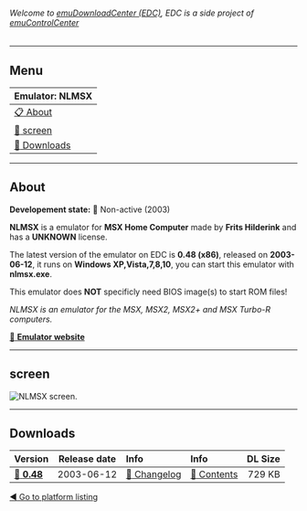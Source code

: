 ###### Welcome to [emuDownloadCenter (EDC)](https://github.com/PhoenixInteractiveNL/emuDownloadCenter/wiki/), EDC is a side project of [emuControlCenter](https://github.com/PhoenixInteractiveNL/emuControlCenter/wiki/)
***
## Menu
| **Emulator: NLMSX** |
|:---------|
| [:clipboard: About](#about) |
| [:sunrise: screen](#screen) |
| [:floppy_disk: Downloads](#downloads) |
***
## About
**Developement state:** :red_circle: Non-active (2003)

**NLMSX** is a emulator for **MSX Home Computer** made by **Frits Hilderink** and has a **UNKNOWN** license.

The latest version of the emulator on EDC is **0.48 (x86)**, released on **2003-06-12**, it runs on **Windows XP,Vista,7,8,10**, you can start this emulator with **nlmsx.exe**.

This emulator does **NOT** specificly need BIOS image(s) to start ROM files!

_NLMSX is an emulator for the MSX, MSX2, MSX2+ and MSX Turbo-R computers._

[:link: **Emulator website**](http://nlmsx.generation-msx.nl/)
***
## screen
![](https://raw.githubusercontent.com/PhoenixInteractiveNL/emuDownloadCenter/master/hooks/nlmsx/emulator_screen_01.jpg "NLMSX screen.")
***
## Downloads
| Version  | Release date  | Info       | Info       | DL Size    |
|:---------|:-------------:|:-----------|:-----------|-----------:|
| [:floppy_disk: **0.48**](https://github.com/PhoenixInteractiveNL/edc-repo0004/raw/master/nlmsx/0.48.7z) | 2003-06-12 | [:page_facing_up: Changelog](https://github.com/PhoenixInteractiveNL/edc-repo0004/blob/master/nlmsx/0.48_changelog.txt) | [:mag_right: Contents](https://github.com/PhoenixInteractiveNL/edc-repo0004/blob/master/nlmsx/0.48_contents.txt) | 729 KB |

[:arrow_backward: Go to platform listing](https://github.com/PhoenixInteractiveNL/emuDownloadCenter/wiki/EDC-Platform-List)
